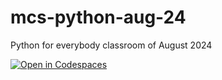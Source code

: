 # mcs-python-aug-24
Python for everybody classroom of August 2024

[![Open in Codespaces](https://img.shields.io/badge/Open%20in-Codespaces-1f425f?style=for-the-badge&logo=github)](https://codespaces.new/MidnightCodeSchool/mcs-python-aug-24?quickstart=1)